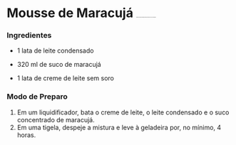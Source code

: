 # Mousse de Maracujá <img src="https://i.pinimg.com/originals/ac/62/46/ac62469f1702ae79b9d910d3ea5cc95b.jpg" alt="Maracuja Vector by MarceloZonta | Maracuja, Vector, Deviantart" style="zoom:5%;" />
### Ingredientes

- 1 lata de leite condensado

- 320 ml de suco de maracujá 
- 1 lata de creme de leite sem soro



### Modo de Preparo

1. Em um liquidificador, bata o creme de leite, o leite condensado e o suco concentrado de maracujá.
2. Em uma tigela, despeje a mistura e leve à geladeira por, no mínimo, 4 horas.
